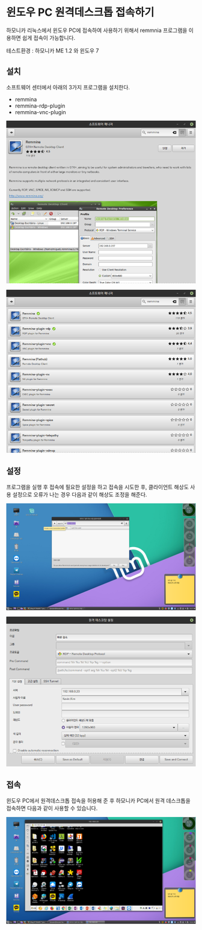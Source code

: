 # 윈도우 PC 원격데스크톱 접속하기

하모니카 리눅스에서 윈도우 PC에 접속하여 사용하기 위해서 remmnia 프로그램을 이용하면 쉽게 접속이 가능합니다.

테스트환경 : 하모니카 ME 1.2 와 윈도우 7

## 설치 <a href="#id-pc" id="id-pc"></a>

소프트웨어 센터에서 아래의 3가지 프로그램을 설치한다.

* remmina
* remmina-rdp-plugin
* remmina-vnc-plugin

![](../.gitbook/assets/24313982.png)

![](../.gitbook/assets/24313983.png)

## 설정 <a href="#id-pc" id="id-pc"></a>

프로그램을 실행 후 접속에 필요한 설정을 하고 접속을 시도한 후, 클라이언트 해상도 사용 설정으로 오류가 나는 경우 다음과 같이 해상도 조정을 해준다.

![](../.gitbook/assets/24313984.png)

![](../.gitbook/assets/24313985.png)

## 접속 <a href="#id-pc" id="id-pc"></a>

윈도우 PC에서 원격데스크톱 접속을 허용해 준 후 하모니카 PC에서 원격 데스크톱을 접속하면 다음과 같이 사용할 수 있습니다.

![](../.gitbook/assets/24313986.png)
